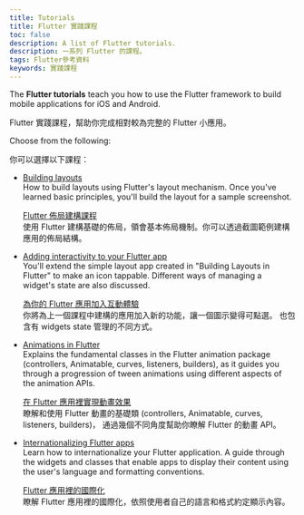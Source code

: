 ```yaml
---
title: Tutorials
title: Flutter 實踐課程
toc: false
description: A list of Flutter tutorials.
description: 一系列 Flutter 的課程。
tags: Flutter參考資料
keywords: 實踐課程
---
```



The **Flutter tutorials** teach you how to use the Flutter framework to
build mobile applications for iOS and Android.

Flutter 實踐課程，幫助你完成相對較為完整的 Flutter 小應用。

Choose from the following:

你可以選擇以下課程：

* [Building layouts]({{site.url}}/development/ui/layout/tutorial)
<br> How to build layouts using Flutter's layout mechanism. Once you've learned
  basic principles, you'll build the layout for a sample screenshot.

  [Flutter 佈局建構課程]({{site.url}}/development/ui/layout/tutorial)
  <br> 使用 Flutter 建構基礎的佈局，領會基本佈局機制。你可以透過截圖範例建構應用的佈局結構。

* [Adding interactivity to your Flutter app]({{site.url}}/development/ui/interactive)
<br> You'll extend the simple layout app created in
  "Building Layouts in Flutter" to make an icon tappable.
  Different ways of managing a widget's state are also discussed.

  [為你的 Flutter 應用加入互動體驗]({{site.url}}/development/ui/interactive)
  <br> 你將為上一個課程中建構的應用加入新的功能，讓一個圖示變得可點選。
  也包含有 widgets state 管理的不同方式。

* [Animations in Flutter]({{site.url}}/development/ui/animations/tutorial)
<br> Explains the fundamental classes in the Flutter animation package
  (controllers, Animatable, curves, listeners, builders),
  as it guides you through a progression of tween animations using
  different aspects of the animation APIs.

  [在 Flutter 應用裡實現動畫效果]({{site.url}}/development/ui/animations/tutorial)
  <br> 瞭解和使用 Flutter 動畫的基礎類 (controllers, Animatable, curves, listeners, builders)，
  通過幾個不同角度幫助你瞭解 Flutter 的動畫 API。

* [Internationalizing Flutter apps]({{site.url}}/development/accessibility-and-localization/internationalization)
<br> Learn how to internationalize your Flutter application. A guide through
  the widgets and classes that enable apps to display their
  content using the user's language and formatting conventions.

  [Flutter 應用裡的國際化]({{site.url}}/development/accessibility-and-localization/internationalization)
  <br> 瞭解 Flutter 應用裡的國際化，依照使用者自己的語言和格式約定顯示內容。